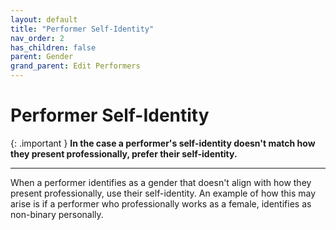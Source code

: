 ```yaml
---
layout: default
title: "Performer Self-Identity"
nav_order: 2
has_children: false
parent: Gender
grand_parent: Edit Performers
---
```


# Performer Self-Identity

{: .important }
**In the case a performer's self-identity doesn't match how they present professionally, prefer their self-identity.**

---

When a performer identifies as a gender that doesn't align with how they present professionally, use their self-identity. An example of how this may arise is if a performer who professionally works as a female, identifies as non-binary personally.
